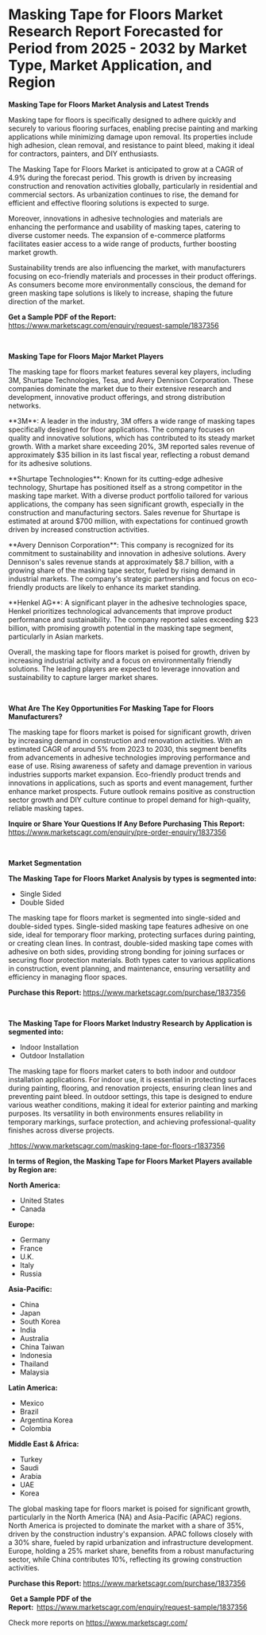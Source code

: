 <p><h1>Masking Tape for Floors Market Research Report Forecasted for Period from 2025 -  2032 by Market Type, Market Application, and Region</h1></p><p><strong>Masking Tape for Floors Market Analysis and Latest Trends</strong></p>
<p><p>Masking tape for floors is specifically designed to adhere quickly and securely to various flooring surfaces, enabling precise painting and marking applications while minimizing damage upon removal. Its properties include high adhesion, clean removal, and resistance to paint bleed, making it ideal for contractors, painters, and DIY enthusiasts. </p><p>The Masking Tape for Floors Market is anticipated to grow at a CAGR of 4.9% during the forecast period. This growth is driven by increasing construction and renovation activities globally, particularly in residential and commercial sectors. As urbanization continues to rise, the demand for efficient and effective flooring solutions is expected to surge. </p><p>Moreover, innovations in adhesive technologies and materials are enhancing the performance and usability of masking tapes, catering to diverse customer needs. The expansion of e-commerce platforms facilitates easier access to a wide range of products, further boosting market growth. </p><p>Sustainability trends are also influencing the market, with manufacturers focusing on eco-friendly materials and processes in their product offerings. As consumers become more environmentally conscious, the demand for green masking tape solutions is likely to increase, shaping the future direction of the market.</p></p>
<p><strong>Get a Sample PDF of the Report:&nbsp;</strong> <a href="https://www.marketscagr.com/enquiry/request-sample/1837356?utm_campaign=2299&utm_medium=2&utm_source=Github&utm_content=ia&utm_term=10022025&utm_id=masking-tape-for-floors">https://www.marketscagr.com/enquiry/request-sample/1837356</a></p>
<p>&nbsp;</p>
<p><strong>Masking Tape for Floors Major Market Players</strong></p>
<p><p>The masking tape for floors market features several key players, including 3M, Shurtape Technologies, Tesa, and Avery Dennison Corporation. These companies dominate the market due to their extensive research and development, innovative product offerings, and strong distribution networks.</p><p>**3M**: A leader in the industry, 3M offers a wide range of masking tapes specifically designed for floor applications. The company focuses on quality and innovative solutions, which has contributed to its steady market growth. With a market share exceeding 20%, 3M reported sales revenue of approximately $35 billion in its last fiscal year, reflecting a robust demand for its adhesive solutions.</p><p>**Shurtape Technologies**: Known for its cutting-edge adhesive technology, Shurtape has positioned itself as a strong competitor in the masking tape market. With a diverse product portfolio tailored for various applications, the company has seen significant growth, especially in the construction and manufacturing sectors. Sales revenue for Shurtape is estimated at around $700 million, with expectations for continued growth driven by increased construction activities.</p><p>**Avery Dennison Corporation**: This company is recognized for its commitment to sustainability and innovation in adhesive solutions. Avery Dennison's sales revenue stands at approximately $8.7 billion, with a growing share of the masking tape sector, fueled by rising demand in industrial markets. The company's strategic partnerships and focus on eco-friendly products are likely to enhance its market standing.</p><p>**Henkel AG**: A significant player in the adhesive technologies space, Henkel prioritizes technological advancements that improve product performance and sustainability. The company reported sales exceeding $23 billion, with promising growth potential in the masking tape segment, particularly in Asian markets.</p><p>Overall, the masking tape for floors market is poised for growth, driven by increasing industrial activity and a focus on environmentally friendly solutions. The leading players are expected to leverage innovation and sustainability to capture larger market shares.</p></p>
<p>&nbsp;</p>
<p><strong>What Are The Key Opportunities For Masking Tape for Floors Manufacturers?</strong></p>
<p><p>The masking tape for floors market is poised for significant growth, driven by increasing demand in construction and renovation activities. With an estimated CAGR of around 5% from 2023 to 2030, this segment benefits from advancements in adhesive technologies improving performance and ease of use. Rising awareness of safety and damage prevention in various industries supports market expansion. Eco-friendly product trends and innovations in applications, such as sports and event management, further enhance market prospects. Future outlook remains positive as construction sector growth and DIY culture continue to propel demand for high-quality, reliable masking tapes.</p></p>
<p><strong>Inquire or Share Your Questions If Any Before Purchasing This Report:</strong> <a href="https://www.marketscagr.com/enquiry/pre-order-enquiry/1837356?utm_campaign=2299&utm_medium=2&utm_source=Github&utm_content=ia&utm_term=10022025&utm_id=masking-tape-for-floors">https://www.marketscagr.com/enquiry/pre-order-enquiry/1837356</a></p>
<p>&nbsp;</p>
<p><strong>Market Segmentation</strong></p>
<p><strong>The Masking Tape for Floors Market Analysis by types is segmented into:</strong></p>
<p><ul><li>Single Sided</li><li>Double Sided</li></ul></p>
<p><p>The masking tape for floors market is segmented into single-sided and double-sided types. Single-sided masking tape features adhesive on one side, ideal for temporary floor marking, protecting surfaces during painting, or creating clean lines. In contrast, double-sided masking tape comes with adhesive on both sides, providing strong bonding for joining surfaces or securing floor protection materials. Both types cater to various applications in construction, event planning, and maintenance, ensuring versatility and efficiency in managing floor spaces.</p></p>
<p><strong>Purchase this Report:&nbsp;</strong><a href="https://www.marketscagr.com/purchase/1837356?utm_campaign=2299&utm_medium=2&utm_source=Github&utm_content=ia&utm_term=10022025&utm_id=masking-tape-for-floors">https://www.marketscagr.com/purchase/1837356</a></p>
<p>&nbsp;</p>
<p><strong>The Masking Tape for Floors Market Industry Research by Application is segmented into:</strong></p>
<p><ul><li>Indoor Installation</li><li>Outdoor Installation</li></ul></p>
<p><p>The masking tape for floors market caters to both indoor and outdoor installation applications. For indoor use, it is essential in protecting surfaces during painting, flooring, and renovation projects, ensuring clean lines and preventing paint bleed. In outdoor settings, this tape is designed to endure various weather conditions, making it ideal for exterior painting and marking purposes. Its versatility in both environments ensures reliability in temporary markings, surface protection, and achieving professional-quality finishes across diverse projects.</p></p>
<p><a href="https://www.marketscagr.com/masking-tape-for-floors-r1837356?utm_campaign=2299&utm_medium=2&utm_source=Github&utm_content=ia&utm_term=10022025&utm_id=masking-tape-for-floors">&nbsp;https://www.marketscagr.com/masking-tape-for-floors-r1837356</a></p>
<p><strong>In terms of Region, the Masking Tape for Floors Market Players available by Region are:</strong></p>
<p>
    <p> <strong> North America: </strong>
        <ul>
            <li>United States</li>
            <li>Canada</li>
        </ul>
        </p> 
    <p> <strong> Europe: </strong>
        <ul>
            <li>Germany</li>
            <li>France</li>
            <li>U.K.</li>
            <li>Italy</li>
            <li>Russia</li>
        </ul>
        </p> 
    <p> <strong> Asia-Pacific: </strong>
        <ul>
            <li>China</li>
            <li>Japan</li>
            <li>South Korea</li>
            <li>India</li>
            <li>Australia</li>
            <li>China Taiwan</li>
            <li>Indonesia</li>
            <li>Thailand</li>
            <li>Malaysia</li>
        </ul>
        </p> 
    <p> <strong> Latin America: </strong>
        <ul>
            <li>Mexico</li>
            <li>Brazil</li>
            <li>Argentina Korea</li>
            <li>Colombia</li>
        </ul>
        </p> 
    <p> <strong> Middle East & Africa: </strong>
        <ul>
            <li>Turkey</li>
            <li>Saudi</li>
            <li>Arabia</li>
            <li>UAE</li>
            <li>Korea</li>
        </ul>
    </p>
    </p>
<p><p>The global masking tape for floors market is poised for significant growth, particularly in the North America (NA) and Asia-Pacific (APAC) regions. North America is projected to dominate the market with a share of 35%, driven by the construction industry's expansion. APAC follows closely with a 30% share, fueled by rapid urbanization and infrastructure development. Europe, holding a 25% market share, benefits from a robust manufacturing sector, while China contributes 10%, reflecting its growing construction activities.</p></p>
<p><strong>Purchase this Report: </strong><a href="https://www.marketscagr.com/purchase/1837356?utm_campaign=2299&utm_medium=2&utm_source=Github&utm_content=ia&utm_term=10022025&utm_id=masking-tape-for-floors">https://www.marketscagr.com/purchase/1837356</a></p>
<p>&nbsp;<strong>Get a Sample PDF of the Report:&nbsp;&nbsp;</strong><a href="https://www.marketscagr.com/enquiry/request-sample/1837356?utm_campaign=2299&utm_medium=2&utm_source=Github&utm_content=ia&utm_term=10022025&utm_id=masking-tape-for-floors">https://www.marketscagr.com/enquiry/request-sample/1837356</a></p>
<p><strong></strong></p>
<p>Check more reports on <a href="https://www.marketscagr.com/?utm_campaign=2299&utm_medium=2&utm_source=Github&utm_content=ia&utm_term=10022025&utm_id=masking-tape-for-floors">https://www.marketscagr.com/</a></p>